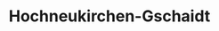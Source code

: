 ---
title: Hochneukirchen-Gschaidt
url: /hochneukirchen-gschaidt/
latitude: 47.456
longitude: 16.196
---